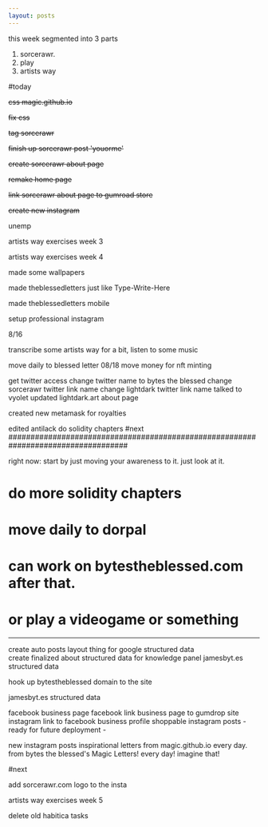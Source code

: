 ```yaml
---
layout: posts
---
```


this week segmented into 3 parts
1. sorcerawr.
2. play
3. artists way

#today



<s> css magic.github.io </s>

<s>
fix css <p> tag sorcerawr

finish up sorcerawr post 'youorme'

create sorcerawr about page

remake home page

link sorcerawr about page to gumroad store

create new instagram

</s>

unemp

artists way exercises week 3

artists way exercises week 4

made some wallpapers

made theblessedletters just like Type-Write-Here

made theblessedletters mobile

setup professional instagram

8/16

transcribe some artists way for a bit, listen to some music

move daily to blessed letter
08/18
move money for nft minting

get twitter access
change twitter name to bytes the blessed
change sorcerawr twitter link name
change lightdark twitter link name
talked to vyolet
updated lightdark.art about page

created new metamask for royalties

edited antilack
do solidity chapters
#next ###################################################################################

right now: start by just moving your awareness to it. just look at it.

# do more solidity chapters 
# move daily to dorpal  
# can work on bytestheblessed.com after that.
# or play a videogame or something

---

create auto posts layout thing for google structured data  
create finalized about structured data for knowledge panel
jamesbyt.es structured data

hook up bytestheblessed domain to the site

jamesbyt.es structured data

facebook business page
facebook link business page to gumdrop site
instagram link to facebook business profile
shoppable instagram posts - ready for future deployment -

new instagram posts inspirational letters from magic.github.io every day. from bytes the blessed's Magic Letters!
every day! imagine that!



#next

add sorcerawr.com logo to the insta


artists way exercises week 5

delete old habitica tasks
